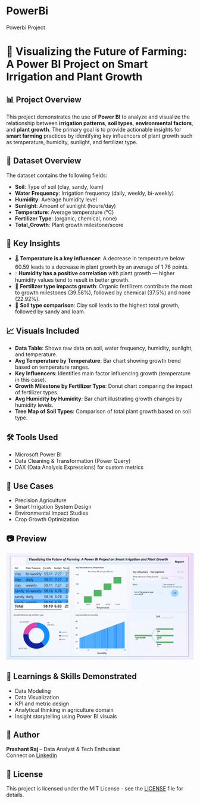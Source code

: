 # PowerBi
Powerbi Project

# 🌱 Visualizing the Future of Farming: A Power BI Project on Smart Irrigation and Plant Growth

## 📊 Project Overview

This project demonstrates the use of **Power BI** to analyze and visualize the relationship between **irrigation patterns**, **soil types**, **environmental factors**, and **plant growth**. The primary goal is to provide actionable insights for **smart farming** practices by identifying key influencers of plant growth such as temperature, humidity, sunlight, and fertilizer type.

## 📁 Dataset Overview

The dataset contains the following fields:
- **Soil**: Type of soil (clay, sandy, loam)
- **Water Frequency**: Irrigation frequency (daily, weekly, bi-weekly)
- **Humidity**: Average humidity level
- **Sunlight**: Amount of sunlight (hours/day)
- **Temperature**: Average temperature (°C)
- **Fertilizer Type**: (organic, chemical, none)
- **Total_Growth**: Plant growth milestone/score

## 📌 Key Insights

- 🌡️ **Temperature is a key influencer**: A decrease in temperature below 60.59 leads to a decrease in plant growth by an average of 1.76 points.
- 💧 **Humidity has a positive correlation** with plant growth — higher humidity values tend to result in better growth.
- 🌱 **Fertilizer type impacts growth**: Organic fertilizers contribute the most to growth milestones (39.58%), followed by chemical (37.5%) and none (22.92%).
- 🧱 **Soil type comparison**: Clay soil leads to the highest total growth, followed by sandy and loam.

## 📈 Visuals Included

- **Data Table**: Shows raw data on soil, water frequency, humidity, sunlight, and temperature.
- **Avg Temperature by Temperature**: Bar chart showing growth trend based on temperature ranges.
- **Key Influencers**: Identifies main factor influencing growth (temperature in this case).
- **Growth Milestone by Fertilizer Type**: Donut chart comparing the impact of fertilizer types.
- **Avg Humidity by Humidity**: Bar chart illustrating growth changes by humidity levels.
- **Tree Map of Soil Types**: Comparison of total plant growth based on soil type.

## 🛠️ Tools Used

- Microsoft Power BI
- Data Cleaning & Transformation (Power Query)
- DAX (Data Analysis Expressions) for custom metrics

## 📌 Use Cases

- Precision Agriculture
- Smart Irrigation System Design
- Environmental Impact Studies
- Crop Growth Optimization

## 📷 Preview

![Dashboard Screenshot](./Screenshot%202025-07-28%20121054.png)

## 🧠 Learnings & Skills Demonstrated

- Data Modeling
- Data Visualization
- KPI and metric design
- Analytical thinking in agriculture domain
- Insight storytelling using Power BI visuals

## 📝 Author

**Prashant Raj** – Data Analyst & Tech Enthusiast  
Connect on [LinkedIn](www.linkedin.com/in/prashant-raj-b1b3922a6)

## 📄 License

This project is licensed under the MIT License - see the [LICENSE](LICENSE) file for details.
